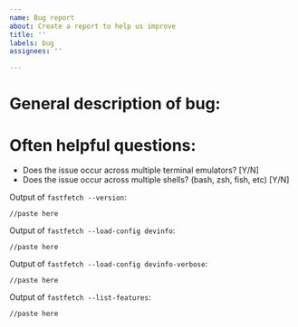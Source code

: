 ```yaml
---
name: Bug report
about: Create a report to help us improve
title: ''
labels: bug
assignees: ''

---
```


# General description of bug:


# Often helpful questions:
* Does the issue occur across multiple terminal emulators? [Y/N]
* Does the issue occur across multiple shells? (bash, zsh, fish, etc) [Y/N]

Output of `fastfetch --version`:
```
//paste here
```

Output of `fastfetch --load-config devinfo`:
```
//paste here
```

Output of `fastfetch --load-config devinfo-verbose`:
```
//paste here
```

<!--
Note that this output will contain you public IP. If it is not relevant for the issue, feel free to remove it before uploading.
-->

Output of `fastfetch --list-features`:
```
//paste here
```

<!--
If you get the following error: `Error: couldn't find config: [...]`, copy the files in [presets](../../presets/) to `/usr/share/fastfetch/presets/` or `~/.local/share/fastfetch/presets/`.
If this isn't possible (or too much work) for you, post the output of `fastfetch --show-errors --recache --multithreading false --disable-linewrap false`. 
-->

